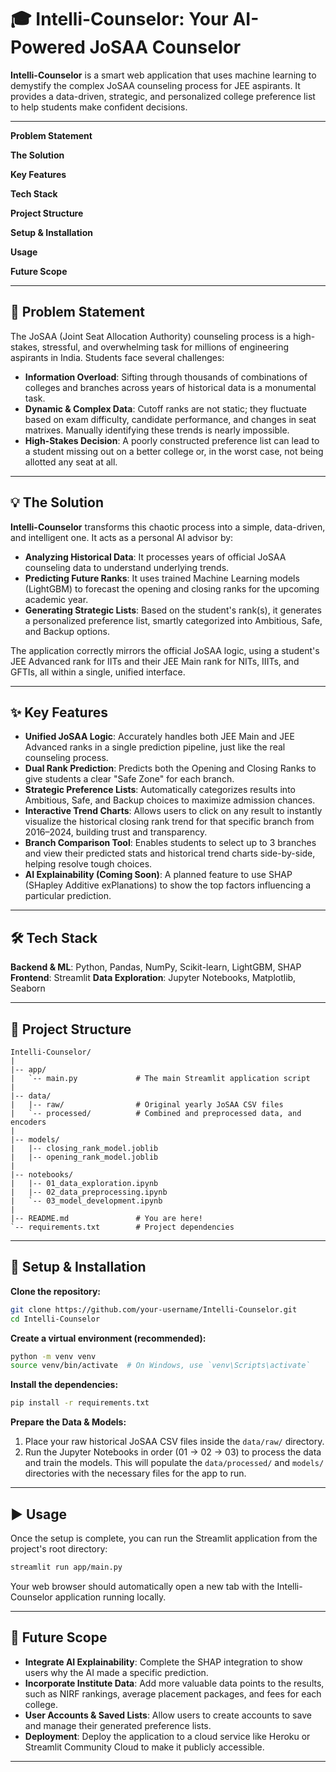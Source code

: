 # 🎓 Intelli-Counselor: Your AI-Powered JoSAA Counselor

**Intelli-Counselor** is a smart web application that uses machine learning to demystify the complex JoSAA counseling process for JEE aspirants. It provides a data-driven, strategic, and personalized college preference list to help students make confident decisions.

---

**Problem Statement**

**The Solution**

**Key Features**

**Tech Stack**

**Project Structure**

**Setup & Installation**

**Usage**

**Future Scope**

---

## 🎯 Problem Statement

The JoSAA (Joint Seat Allocation Authority) counseling process is a high-stakes, stressful, and overwhelming task for millions of engineering aspirants in India. Students face several challenges:

* **Information Overload**: Sifting through thousands of combinations of colleges and branches across years of historical data is a monumental task.
* **Dynamic & Complex Data**: Cutoff ranks are not static; they fluctuate based on exam difficulty, candidate performance, and changes in seat matrixes. Manually identifying these trends is nearly impossible.
* **High-Stakes Decision**: A poorly constructed preference list can lead to a student missing out on a better college or, in the worst case, not being allotted any seat at all.

---

## 💡 The Solution

**Intelli-Counselor** transforms this chaotic process into a simple, data-driven, and intelligent one. It acts as a personal AI advisor by:

* **Analyzing Historical Data**: It processes years of official JoSAA counseling data to understand underlying trends.
* **Predicting Future Ranks**: It uses trained Machine Learning models (LightGBM) to forecast the opening and closing ranks for the upcoming academic year.
* **Generating Strategic Lists**: Based on the student's rank(s), it generates a personalized preference list, smartly categorized into Ambitious, Safe, and Backup options.

The application correctly mirrors the official JoSAA logic, using a student's JEE Advanced rank for IITs and their JEE Main rank for NITs, IIITs, and GFTIs, all within a single, unified interface.

---

## ✨ Key Features

* **Unified JoSAA Logic**: Accurately handles both JEE Main and JEE Advanced ranks in a single prediction pipeline, just like the real counseling process.
* **Dual Rank Prediction**: Predicts both the Opening and Closing Ranks to give students a clear "Safe Zone" for each branch.
* **Strategic Preference Lists**: Automatically categorizes results into Ambitious, Safe, and Backup choices to maximize admission chances.
* **Interactive Trend Charts**: Allows users to click on any result to instantly visualize the historical closing rank trend for that specific branch from 2016–2024, building trust and transparency.
* **Branch Comparison Tool**: Enables students to select up to 3 branches and view their predicted stats and historical trend charts side-by-side, helping resolve tough choices.
* **AI Explainability (Coming Soon)**: A planned feature to use SHAP (SHapley Additive exPlanations) to show the top factors influencing a particular prediction.

---

## 🛠️ Tech Stack

**Backend & ML**: Python, Pandas, NumPy, Scikit-learn, LightGBM, SHAP
**Frontend**: Streamlit
**Data Exploration**: Jupyter Notebooks, Matplotlib, Seaborn

---

## 📁 Project Structure

```
Intelli-Counselor/
|
|-- app/
|   `-- main.py             # The main Streamlit application script
|
|-- data/
|   |-- raw/                # Original yearly JoSAA CSV files
|   `-- processed/          # Combined and preprocessed data, and encoders
|
|-- models/
|   |-- closing_rank_model.joblib
|   |-- opening_rank_model.joblib
|
|-- notebooks/
|   |-- 01_data_exploration.ipynb
|   |-- 02_data_preprocessing.ipynb
|   `-- 03_model_development.ipynb
|
|-- README.md               # You are here!
`-- requirements.txt        # Project dependencies
```

---

## 🚀 Setup & Installation

**Clone the repository:**

```bash
git clone https://github.com/your-username/Intelli-Counselor.git
cd Intelli-Counselor
```

**Create a virtual environment (recommended):**

```bash
python -m venv venv
source venv/bin/activate  # On Windows, use `venv\Scripts\activate`
```

**Install the dependencies:**

```bash
pip install -r requirements.txt
```

**Prepare the Data & Models:**

1. Place your raw historical JoSAA CSV files inside the `data/raw/` directory.
2. Run the Jupyter Notebooks in order (01 → 02 → 03) to process the data and train the models.
   This will populate the `data/processed/` and `models/` directories with the necessary files for the app to run.

---

## ▶️ Usage

Once the setup is complete, you can run the Streamlit application from the project's root directory:

```bash
streamlit run app/main.py
```

Your web browser should automatically open a new tab with the Intelli-Counselor application running locally.

---

## 🔮 Future Scope

* **Integrate AI Explainability**: Complete the SHAP integration to show users why the AI made a specific prediction.
* **Incorporate Institute Data**: Add more valuable data points to the results, such as NIRF rankings, average placement packages, and fees for each college.
* **User Accounts & Saved Lists**: Allow users to create accounts to save and manage their generated preference lists.
* **Deployment**: Deploy the application to a cloud service like Heroku or Streamlit Community Cloud to make it publicly accessible.

---

